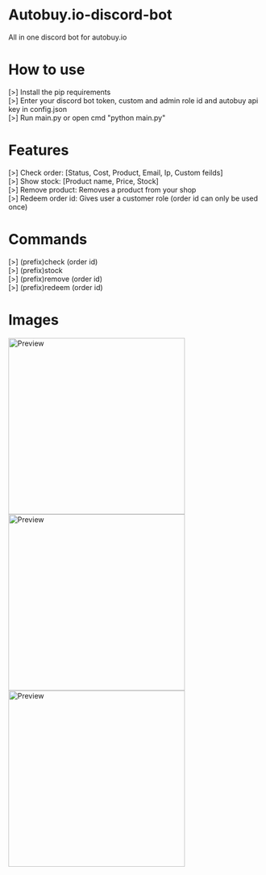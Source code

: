 # Autobuy.io-discord-bot
All in one discord bot for autobuy.io

# How to use
[>] Install the pip requirements
<br>
[>] Enter your discord bot token, custom and admin role id and autobuy api key in config.json
<br>
[>] Run main.py or open cmd "python main.py"


# Features
[>] Check order: [Status, Cost, Product, Email, Ip, Custom feilds]
<br>
[>] Show stock: [Product name, Price, Stock]
<br>
[>] Remove product: Removes a product from your shop
<br>
[>] Redeem order id: Gives user a customer role (order id can only be used once)

# Commands
[>] (prefix)check (order id)
<br>
[>] (prefix)stock
<br>
[>] (prefix)remove (order id)
<br>
[>] (prefix)redeem (order id)

# Images
<img src="https://cdn.discordapp.com/attachments/974956416949428284/975205042363719710/unknown.png" width="350" alt="Preview">
<img src="https://media.discordapp.net/attachments/974956416949428284/975205368760258580/unknown.png" width="350" alt="Preview">
<img src="https://media.discordapp.net/attachments/974956416949428284/975205519079931954/unknown.png" width="350" alt="Preview">
